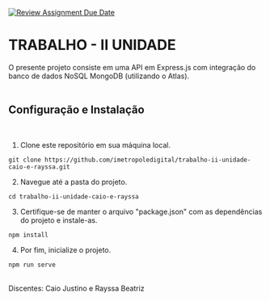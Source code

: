 [![Review Assignment Due Date](https://classroom.github.com/assets/deadline-readme-button-22041afd0340ce965d47ae6ef1cefeee28c7c493a6346c4f15d667ab976d596c.svg)](https://classroom.github.com/a/ori1I0wD)

# TRABALHO - II UNIDADE

O presente projeto consiste em uma API em Express.js com integração do banco de dados NoSQL MongoDB (utilizando o Atlas).
<br><br>

## Configuração e Instalação
<br>

1. Clone este repositório em sua máquina local.

```
git clone https://github.com/imetropoledigital/trabalho-ii-unidade-caio-e-rayssa.git
```

2. Navegue até a pasta do projeto.

```
cd trabalho-ii-unidade-caio-e-rayssa
```

3. Certifique-se de manter o arquivo "package.json" com as dependências do projeto e instale-as.

```
npm install
```

4. Por fim, inicialize o projeto.

```
npm run serve
```
<br>
Discentes: Caio Justino e Rayssa Beatriz
